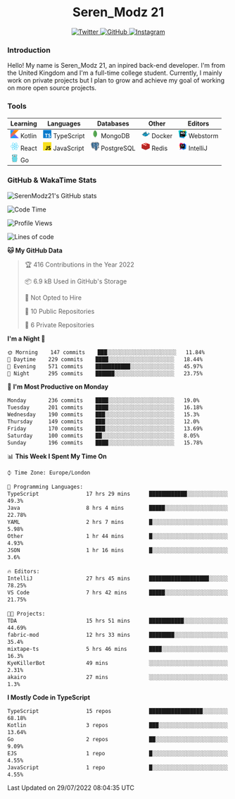 <div align="center">
  <h1>Seren_Modz 21</h1>
  <a href="https://twitter.com/SerenModz21">
    <img alt="Twitter" src="https://img.shields.io/badge/twitter%20-%231DA1F2.svg?&style=for-the-badge&logo=Twitter&logoColor=white">
  </a>
  <a href="https://github.com/SerenModz21">
    <img alt="GitHub" src="https://img.shields.io/badge/github%20-%23121011.svg?&style=for-the-badge&logo=github&logoColor=white">
  </a>
  <a href="https://www.instagram.com/serenmodz21">
    <img alt="Instagram" src="https://img.shields.io/badge/instagram%20-%23E4405F.svg?&style=for-the-badge&logo=Instagram&logoColor=white">
  </a>
</div>

### Introduction

Hello! My name is Seren_Modz 21, an inpired back-end developer. I'm from the United Kingdom and I'm a full-time college student. Currently, I mainly work on private projects but I plan to grow and achieve my goal of working on more open source projects. 

### Tools

 **Learning**                                        | **Languages**                                               | **Databases**                                               | **Other**                                           | **Editors**                                                  
-----------------------------------------------------|-------------------------------------------------------------|-------------------------------------------------------------|-----------------------------------------------------|--------------------------------------------------------------
 <img width="19px" src="./assets/kotlin.svg"> Kotlin | <img width="19px" src="./assets/typescript.svg"> TypeScript | <img width="19px" src="./assets/mongodb.svg"> MongoDB       | <img width="19px" src="./assets/docker.svg"> Docker | <img width="19px" src="./assets/webstorm.svg"> Webstorm      
 <img width="19px" src="./assets/react.svg"> React   | <img width="19px" src="./assets/javascript.svg"> JavaScript | <img width="19px" src="./assets/postgresql.svg"> PostgreSQL | <img width="19px" src="./assets/redis.svg"> Redis   | <img width="19px" src="./assets/intellij-idea.svg"> IntelliJ
 <img width="19px" src="./assets/go.svg"> Go         |                                                             |                                                             |                                                     |                                                                                                               

### GitHub & WakaTime Stats

![SerenModz21's GitHub stats](https://github-readme-stats.vercel.app/api?username=SerenModz21&show_icons=true&theme=dark)

<!--START_SECTION:waka-->
![Code Time](http://img.shields.io/badge/Code%20Time-1%2C515%20hrs%2029%20mins-blue)

![Profile Views](http://img.shields.io/badge/Profile%20Views-25-blue)

![Lines of code](https://img.shields.io/badge/From%20Hello%20World%20I%27ve%20Written-16%20Thousand%20lines%20of%20code-blue)

**🐱 My GitHub Data** 

> 🏆 416 Contributions in the Year 2022
 > 
> 📦 6.9 kB Used in GitHub's Storage 
 > 
> 🚫 Not Opted to Hire
 > 
> 📜 10 Public Repositories 
 > 
> 🔑 6 Private Repositories  
 > 
**I'm a Night 🦉** 

```text
🌞 Morning    147 commits    ███░░░░░░░░░░░░░░░░░░░░░░   11.84% 
🌆 Daytime    229 commits    ████░░░░░░░░░░░░░░░░░░░░░   18.44% 
🌃 Evening    571 commits    ███████████░░░░░░░░░░░░░░   45.97% 
🌙 Night      295 commits    ██████░░░░░░░░░░░░░░░░░░░   23.75%

```
📅 **I'm Most Productive on Monday** 

```text
Monday       236 commits    ████░░░░░░░░░░░░░░░░░░░░░   19.0% 
Tuesday      201 commits    ████░░░░░░░░░░░░░░░░░░░░░   16.18% 
Wednesday    190 commits    ███░░░░░░░░░░░░░░░░░░░░░░   15.3% 
Thursday     149 commits    ███░░░░░░░░░░░░░░░░░░░░░░   12.0% 
Friday       170 commits    ███░░░░░░░░░░░░░░░░░░░░░░   13.69% 
Saturday     100 commits    ██░░░░░░░░░░░░░░░░░░░░░░░   8.05% 
Sunday       196 commits    ████░░░░░░░░░░░░░░░░░░░░░   15.78%

```


📊 **This Week I Spent My Time On** 

```text
⌚︎ Time Zone: Europe/London

💬 Programming Languages: 
TypeScript               17 hrs 29 mins      ████████████░░░░░░░░░░░░░   49.3% 
Java                     8 hrs 4 mins        █████░░░░░░░░░░░░░░░░░░░░   22.78% 
YAML                     2 hrs 7 mins        █░░░░░░░░░░░░░░░░░░░░░░░░   5.98% 
Other                    1 hr 44 mins        █░░░░░░░░░░░░░░░░░░░░░░░░   4.93% 
JSON                     1 hr 16 mins        █░░░░░░░░░░░░░░░░░░░░░░░░   3.6%

🔥 Editors: 
IntelliJ                 27 hrs 45 mins      ███████████████████░░░░░░   78.25% 
VS Code                  7 hrs 42 mins       █████░░░░░░░░░░░░░░░░░░░░   21.75%

🐱‍💻 Projects: 
TDA                      15 hrs 51 mins      ███████████░░░░░░░░░░░░░░   44.69% 
fabric-mod               12 hrs 33 mins      ████████░░░░░░░░░░░░░░░░░   35.4% 
mixtape-ts               5 hrs 46 mins       ████░░░░░░░░░░░░░░░░░░░░░   16.3% 
KyeKillerBot             49 mins             ░░░░░░░░░░░░░░░░░░░░░░░░░   2.31% 
akairo                   27 mins             ░░░░░░░░░░░░░░░░░░░░░░░░░   1.3%

```

**I Mostly Code in TypeScript** 

```text
TypeScript               15 repos            █████████████████░░░░░░░░   68.18% 
Kotlin                   3 repos             ███░░░░░░░░░░░░░░░░░░░░░░   13.64% 
Go                       2 repos             ██░░░░░░░░░░░░░░░░░░░░░░░   9.09% 
EJS                      1 repo              █░░░░░░░░░░░░░░░░░░░░░░░░   4.55% 
JavaScript               1 repo              █░░░░░░░░░░░░░░░░░░░░░░░░   4.55%

```



 Last Updated on 29/07/2022 08:04:35 UTC
<!--END_SECTION:waka-->
